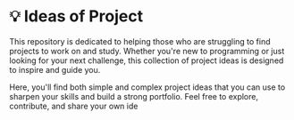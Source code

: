 # 💡 Ideas of Project

This repository is dedicated to helping those who are struggling to find projects to work on and study. Whether you're new to programming or just looking for your next challenge, this collection of project ideas is designed to inspire and guide you.

Here, you'll find both simple and complex project ideas that you can use to sharpen your skills and build a strong portfolio. Feel free to explore, contribute, and share your own ide
